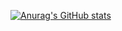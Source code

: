 [![Anurag's GitHub stats](https://github-readme-stats.vercel.app/apivandevennanuraghazra)](https://github.com/anuraghazra/github-readme-stats)
